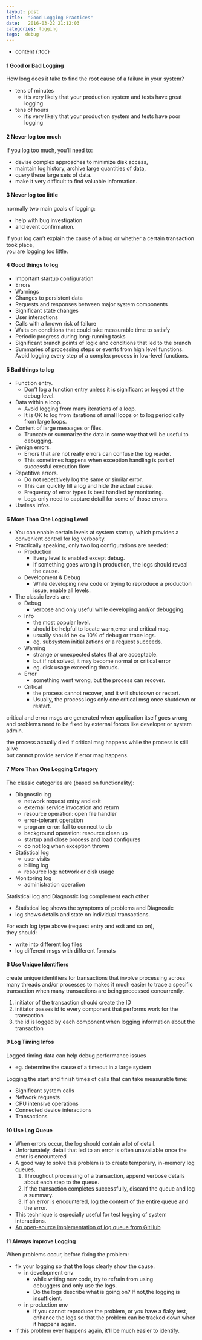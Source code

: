 ```yaml
---
layout: post
title:  "Good Logging Practices"
date:   2016-03-22 21:12:03
categories: logging
tags:  debug 
---
```


* content
{:toc}

#### 1 Good or Bad Logging
How long does it take to find the root cause of a failure in your system?
 - tens of minutes  
   - it’s very likely that your production system and tests have great logging
 - tens of hours  
   - it’s very likely that your production system and tests have poor logging

#### 2 Never log too much 
If you log too much, you’ll need to:  
- devise complex approaches to minimize disk access,  
- maintain log history, archive large quantities of data, 
- query these large sets of data. 
- make it very difficult to find valuable information.  
      
#### 3 Never log too little
normally two main goals of logging:  
- help with bug investigation 
- and event confirmation.  

If your log can’t explain the cause of a bug or whether a certain transaction took place,  
you are logging too little.
   
#### 4 Good things to log
- Important startup configuration
- Errors
- Warnings
- Changes to persistent data
- Requests and responses between major system components
- Significant state changes
- User interactions
- Calls with a known risk of failure
- Waits on conditions that could take measurable time to satisfy
- Periodic progress during long-running tasks
- Significant branch points of logic and conditions that led to the branch
- Summaries of processing steps or events from high level functions.  
  Avoid logging every step of a complex process in low-level functions.    
      
#### 5 Bad things to log    
- Function entry.  
   - Don’t log a function entry unless it is significant or logged at the debug level.
- Data within a loop.  
   - Avoid logging from many iterations of a loop.    
   - It is OK to log from iterations of small loops or to log periodically from large loops.
- Content of large messages or files.  
   - Truncate or summarize the data in some way that will be useful to debugging.
- Benign errors.  
   - Errors that are not really errors can confuse the log reader.    
   - This sometimes happens when exception handling is part of successful execution flow.
- Repetitive errors.  
   - Do not repetitively log the same or similar error.  
   - This can quickly fill a log and hide the actual cause.  
   - Frequency of error types is best handled by monitoring.  
   - Logs only need to capture detail for some of those errors.
- Useless infos.
            
#### 6 More Than One Logging Level
- You can enable certain levels at system startup, which provides a convenient control for log verbosity.
- Practically speaking, only two log configurations are needed:
  - Production  
    - Every level is enabled except debug.  
    - If something goes wrong in production, the logs should reveal the cause.
  - Development & Debug  
    - While developing new code or trying to reproduce a production issue, enable all levels.
- The classic levels are:
    - Debug  
      - verbose and only useful while developing and/or debugging.
    - Info  
      - the most popular level.
      - should be helpful to locate warn,error and critical msg.
      - usually should be <= 10% of debug or trace logs.
      - eg. subsystem initializations or a request succeeds.
    - Warning  
      - strange or unexpected states that are acceptable.
      - but if not solved, it may become normal or critical error
      - eg. disk usage exceeding throuds.
    - Error
      - something went wrong, but the process can recover.
    - Critical  
      - the process cannot recover, and it will shutdown or restart.  
      - Usually, the process logs only one critical msg once shutdown or restart.

critical and error msgs are generated when application itself goes wrong  
and problems need to be fixed by external forces like developer or system admin.

the process actually died if critical msg happens while the process is still alive  
but cannot provide service if error msg happens.
 
#### 7 More Than One Logging Category
The classic categories are (based on functionality):
- Diagnostic log
  - network request entry and exit
  - external service invocation and return
  - resource operation: open file handler
  - error-tolerant operation
  - program error: fail to connect to db
  - background operation: resource clean up 
  - startup and close process and load configures
  - do not log when exception thrown
- Statistical log
  - user visits
  - billing log
  - resource log: network or disk usage
- Monitoring log
  - administration operation
 
Statistical log and Diagnostic log complement each other  
 - Statistical log shows the symptoms of problems and Diagnostic  
 - log shows details and state on individual transactions.
   
For each log type above (request entry and exit and so on),  
they should:  
 - write into different log files
 - log different msgs with different formats

#### 8 Use Unique Identifiers  
create unique identifiers for transactions that involve processing across  
many threads and/or processes to  makes it much easier to trace a specific  
transaction when many transactions are being processed concurrently.
 1. initiator of the transaction should create the ID
 2. initiator passes id to every component that performs work for the transaction
 3. the id is logged by each component when logging information about the transaction

#### 9 Log Timing Infos
Logged timing data can help debug performance issues  
 - eg. determine the cause of a timeout in a large system  
 
Logging the start and finish times of calls that can take measurable time:
 - Significant system calls
 - Network requests
 - CPU intensive operations
 - Connected device interactions
 - Transactions

#### 10 Use Log Queue
 - When errors occur, the log should contain a lot of detail. 
 - Unfortunately, detail that led to an error is often unavailable once the error is encountered
 - A good way to solve this problem is to create temporary, in-memory log queues.
   1. Throughout processing of a transaction, append verbose details about each step to the queue.
   2. If the transaction completes successfully, discard the queue and log a summary.
   3. If an error is encountered, log the content of the entire queue and the error.
 - This technique is especially useful for test logging of system interactions.
 - [An open-source implementation of log queue from GitHub](https://github.com/egymgmbh/log-queue)
 
#### 11 Always Improve Logging
When problems occur, before fixing the problem:  
 - fix your logging so that the logs clearly show the cause. 
    - in development env
      - while writing new code, try to refrain from using   
      debuggers and only use the logs. 
      - Do the logs describe what is going on? If not,the logging is insufficient.
    - in production env 
      - if you cannot reproduce the problem, or you have a flaky test,   
      enhance the logs so that the problem can be tracked down when it happens again.
 - If this problem ever happens again, it’ll be much easier to identify.







    
     
    
      
    
    
       
       
    
    
 



